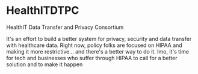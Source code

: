 HealthITDTPC
============

HealthIT Data Transfer and Privacy Consortium

It's an effort to build a better system for privacy, security and data transfer with healthcare data. Right now, policy folks are focused on HIPAA and making it more restrictive... and there's a better way to do it. Imo, it's time for tech and businesses who suffer through HIPAA to call for a better solution and to make it happen
